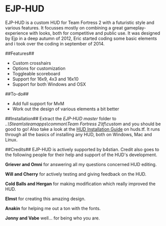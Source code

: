 EJP-HUD
=======

EJP-HUD is a custom HUD for Team Fortress 2 with a futuristic style and various features. It focusses mostly on combining a great gameplay-experience with looks, both for competitive and public use. It was designed by Ejp in a deep autumn of 2012, Eric started coding some basic elements and i took over the coding in september of 2014.  

##Features##
* Custom crosshairs
* Options for customization
* Toggleable scoreboard
* Support for 16x9, 4x3 and 16x10
* Support for both Windows and OSX

##To-do##
* Add full support for MvM
* Work out the design of various elements a bit better

##Installation##
Extract the *EJP-HUD master* folder to *..\Steam\steamapps\common\Team Fortress 2\tf\custom* and you should be good to go! 
Also take a look at the [HUD Installation Guide](http://huds.tf/guides/?guide=1/) on huds.tf. It runs through all the basics of installing any HUD, both on Windows, Mac and Linux.

##Credits##
EJP-HUD is actively supported by b4stian. Credit also goes to the following people for their help and support of the HUD's development.

**Griever and Omni** for answering all my questions concerned HUD editing.

**Will and Cherry** for actively testing and giving feedback on the HUD.

**Cold Balls and Hergan** for making modification which really improved the HUD.

**Elmst** for creating this amazing design.

**Anakin** for helping me out a ton with the fonts.

**Jonny and Vabe** well... for being who you are.


